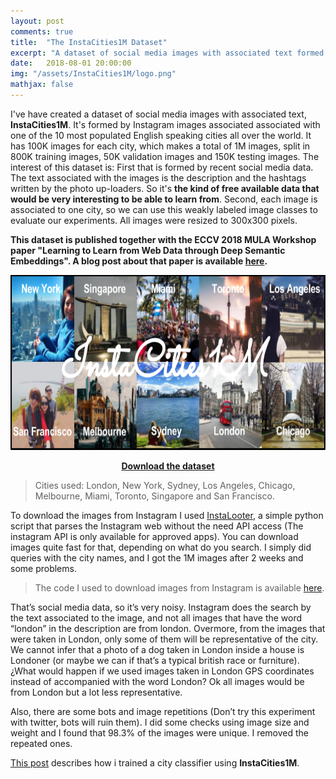 ```yaml
---
layout: post
comments: true
title:  "The InstaCities1M Dataset"
excerpt: "A dataset of social media images with associated text formed by Instagram images associated with one of the 10 most populated English speaking cities."
date:   2018-08-01 20:00:00
img: "/assets/InstaCities1M/logo.png"
mathjax: false
---
```


I've have created a dataset of social media images with associated text, **InstaCities1M**. It's formed by Instagram images associated associated with one of the 10 most populated English speaking cities all over the world. It has 100K images for each city, which makes a total of 1M images, split in 800K training images, 50K validation images and 150K testing images. The interest of this dataset is: First that is formed by recent social media data. The text associated with the images is the description and the hashtags written by the photo up-loaders. So it's **the kind of free available data that would be very interesting to be able to learn from**. Second, each image is associated to one city, so we can use this weakly labeled image classes to evaluate our experiments. All images were resized to 300x300 pixels.

**This dataset is published together with the ECCV 2018 MULA Workshop paper "Learning to Learn from Web Data through Deep Semantic Embeddings". A blog post about that paper is available [here](https://gombru.github.io/2018/08/01/learning_from_web_data/).** 

<div class="imgcap">
<img src="/assets/InstaCities1M/logo.png" height="280">
</div>

<p align="center">    
<b><a href="https://mega.nz/#!GRQkDSKD!kUN8JdZOHquqOwdMR4JHTsXBmWIRjnbFT70AWrQBaig">Download the dataset</a></b>
</p>

> Cities used: London, New York, Sydney, Los Angeles, Chicago, Melbourne, Miami, Toronto, Singapore and San Francisco.

To download the images from Instagram I used [InstaLooter](https://github.com/althonos/InstaLooter), a simple python script that parses the Instagram web without the need API access (The instagram API is only available for approved apps). You can download images quite fast for that, depending on what do you search. I simply did queries with the city names, and I got the 1M images after 2 weeks and some problems. 

> The code I used to download images from Instagram is available [here](https://github.com/gombru/SocialMediaWeakLabeling/tree/master/instagram).

That’s social media data, so it’s very noisy. Instagram does the search by the text associated to the image, and not all images that have the word “london” in the description are from london. Overmore, from the images that were taken in London, only some of them will be representative of the city. We cannot infer that a photo of a dog taken in London inside a house is Londoner (or maybe we can if that’s a typical british race or furniture). 
¿What would happen if we used images taken in London GPS coordinates instead of accompanied with the word London? Ok all images would be from London but a lot less representative.

Also, there are some bots and image repetitions (Don’t try this experiment with twitter, bots will ruin them). I did some checks using image size and weight and I found that 98.3% of the images were unique. I removed the repeated ones. 

[This post](https://gombru.github.io/2017/06/25/city_classifier/) describes how i trained a city classifier using **InstaCities1M**.

